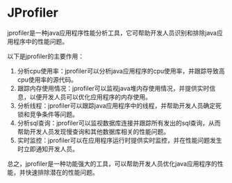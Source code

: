 # JProfiler

jprofiler是一种java应用程序性能分析工具，它可帮助开发人员识别和排除java应用程序中的性能问题。

以下是jprofiler的主要作用：

1. 分析cpu使用率：jprofiler可以分析java应用程序的cpu使用率，并跟踪导致高cpu使用率的源代码。
2. 跟踪内存使用情况：jprofiler可以监视java堆内存使用情况，并提供实时信息，以便开发人员可以优化应用程序的内存使用。
3. 分析线程：jprofiler可以跟踪java应用程序中的线程，并帮助开发人员确定死锁和竞争条件等问题。
4. 分析sql查询：jprofiler可以监视数据库连接并跟踪所有发出的sql查询，从而帮助开发人员发现慢查询和其他数据库相关的性能问题。
5. 实时监控：jprofiler可以在应用程序运行时提供实时监控，并在性能问题发生时立即通知开发人员。

总之，jprofiler是一种功能强大的工具，可以帮助开发人员优化java应用程序的性能，并快速排除潜在的性能问题。

